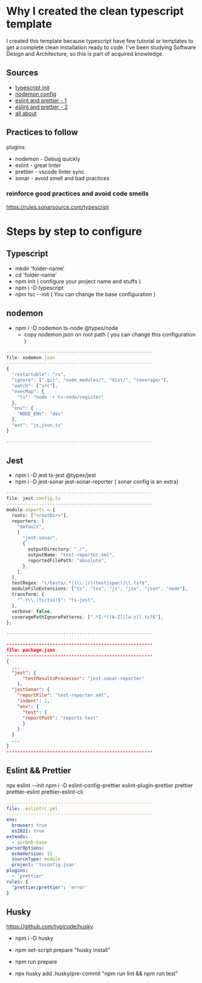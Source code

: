 # Why I created the clean typescript template

I created this template because typescript have few tutorial or templates to get a complete clean installation ready to code.
I've been studying Software Design and Architecture, so this is part of acquired knowledge.

## Sources

- [typescript init](https://www.digitalocean.com/community/tutorials/typescript-new-project)
- [nodemon config](https://futurestud.io/tutorials/typescript-use-nodemon-to-restart-your-server-on-changes)
- [eslint and prettier - 1](https://dev.to/saurabhggc/add-eslint-prettier-and-airbnb-to-your-project-3mo8)
- [eslint and prettier - 2](https://www.robinwieruch.de/prettier-eslint)
- [all about](https://blog.bitsrc.io/tools-for-consistent-javascript-code-style-56a6e93d75d)

## Practices to follow

plugins:

- nodemon - Debug quickly
- eslint - great linter
- prettier - vscode linter sync
- sonar - avoid smell and bad practices

### reinforce good practices and avoid code smells

https://rules.sonarsource.com/typescript

# Steps by step to configure

## Typescript

- mkdir 'folder-name'
- cd 'folder-name'
- npm init ( configure your project name and stuffs )
- npm i -D typescript
- npm tsc --init ( You can change the base configuration )

## nodemon

- npm i -D nodemon ts-node @types/node
  - copy nodemon.json on root path ( you can change this configuration )

```typescript
------------------------------------------------------
file: nodemon.json
------------------------------------------------------
{
  "restartable": "rs",
  "ignore": [".git", "node_modules/", "dist/", "coverage/"],
  "watch": ["src"],
  "execMap": {
    "ts": "node -r ts-node/register"
  },
  "env": {
    "NODE_ENV": "dev"
  },
  "ext": "js,json,ts"
}

------------------------------------------------------
```

## Jest

- npm i -D jest ts-jest @types/jest
- npm i -D jest-sonar jest-sonar-reporter ( sonar config is an extra)

```typescript
------------------------------------------------------
file: jest.config.ts
------------------------------------------------------
module.exports = {
  roots: ["<rootDir>"],
  reporters: [
    "default",
    [
      "jest-sonar",
      {
        outputDirectory: "./",
        outputName: "test-reporter.xml",
        reportedFilePath: "absolute",
      },
    ],
  ],
  testRegex: "(/tests/.*|(\\.|/)(test|spec))\\.ts?$",
  moduleFileExtensions: ["ts", "tsx", "js", "jsx", "json", "node"],
  transform: {
    "^.+\\.(ts|tsx)$": "ts-jest",
  },
  verbose: false,
  coveragePathIgnorePatterns: [".*I.*([A-Z]|[a-z]).ts?$"],
};

------------------------------------------------------
```

```json
------------------------------------------------------
file: package.json
------------------------------------------------------
{
  ...
  "jest": {
      "testResultsProcessor": "jest-sonar-reporter"
    },
  "jestSonar": {
    "reportFile": "test-reporter.xml",
    "indent": 2,
    "env": {
      "test": {
      "reportPath": "reports-test"
      }
    }
  }
  ...
}
------------------------------------------------------
```

## Eslint && Prettier

npx eslint --init
npm i -D eslint-config-prettier eslint-plugin-prettier prettier prettier-eslint prettier-eslint-cli

```yaml
------------------------------------------------------
file: .eslintrc.yml
------------------------------------------------------
env:
  browser: true
  es2021: true
extends:
  - airbnb-base
parserOptions:
  ecmaVersion: 12
  sourceType: module
  project: 'tsconfig.json'
plugins:
  - 'prettier'
rules: {
  'prettier/prettier': 'error'
}
```

## Husky

https://github.com/typicode/husky

- npm i -D husky

- npm set-script prepare "husky install"

- npm run prepare

- npx husky add .husky/pre-commit "npm run lint && npm run test"
